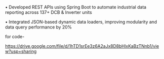 • Developed REST APIs using Spring Boot to automate industrial data reporting across 137+ DCB & Inverter units

• Integrated JSON-based dynamic data loaders, improving modularity and data query performance by 20%

for code-

https://drive.google.com/file/d/1hTD1srEe3z6A2aJx8D8bHlxKaBzTNnb1/view?usp=sharing
